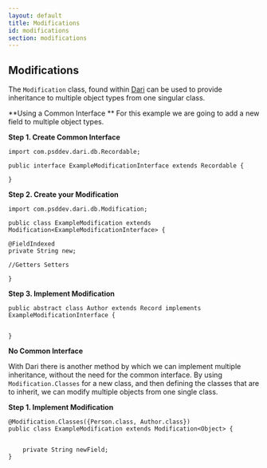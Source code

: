 ```yaml
---
layout: default
title: Modifications
id: modifications
section: modifications
---
```


## Modifications

The `Modification` class, found within [Dari](http://www.dariframework.org/javadocs/com/psddev/dari/db/Modification.html) can be used to provide inheritance to multiple object types from one singular class.

**Using a Common Interface
**
For this example we are going to add a new field to multiple object types.

**Step 1. Create Common Interface**

	import com.psddev.dari.db.Recordable;

	public interface ExampleModificationInterface extends Recordable {
    
    }
    
**Step 2. Create your Modification**


	import com.psddev.dari.db.Modification;

	public class ExampleModification extends Modification<ExampleModificationInterface> {

    @FieldIndexed
    private String new;

	//Getters Setters
	
	}

**Step 3. Implement Modification** 

	public abstract class Author extends Record implements ExampleModificationInterface {

	
	}


**No Common Interface**

With Dari there is another method by which we can implement multiple inheritance, without the need for the common interface. By using `Modification.Classes` for a new class, and then defining the classes that are to inherit, we can modify multiple objects from one single class.

**Step 1. Implement Modification** 

	@Modification.Classes({Person.class, Author.class})
	public class ExampleModification extends Modification<Object> {
	
	
		private String newField;
	}
	